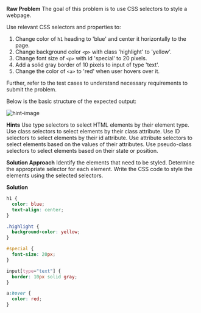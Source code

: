 **Raw Problem**
The goal of this problem is to use CSS selectors to style a webpage.

Use relevant CSS selectors and properties to:

1. Change color of `h1` heading to 'blue' and center it horizontally to the page.
2. Change background color `<p>` with class 'highlight' to 'yellow'.
3. Change font size of `<p>` with id 'special' to 20 pixels.
4. Add a solid gray border of 10 pixels to input of type 'text'.
5. Change the color of `<a>` to 'red' when user hovers over it.

Further, refer to the test cases to understand necessary requirements to submit the problem.

Below is the basic structure of the expected output:

![hint-image](https://github.com/pantchayan/Scaler-Frontend-questions-Beginner-Module/blob/main/class-3/question-1/hint-image.PNG?raw=true)

**Hints**
Use type selectors to select HTML elements by their element type.
Use class selectors to select elements by their class attribute.
Use ID selectors to select elements by their id attribute.
Use attribute selectors to select elements based on the values of their attributes.
Use pseudo-class selectors to select elements based on their state or position.

**Solution Approach**
Identify the elements that need to be styled.
Determine the appropriate selector for each element.
Write the CSS code to style the elements using the selected selectors.

**Solution**

```css
h1 {
  color: blue;
  text-align: center;
}

.highlight {
  background-color: yellow;
}

#special {
  font-size: 20px;
}

input[type="text"] {
  border: 10px solid gray;
}

a:hover {
  color: red;
}
```
